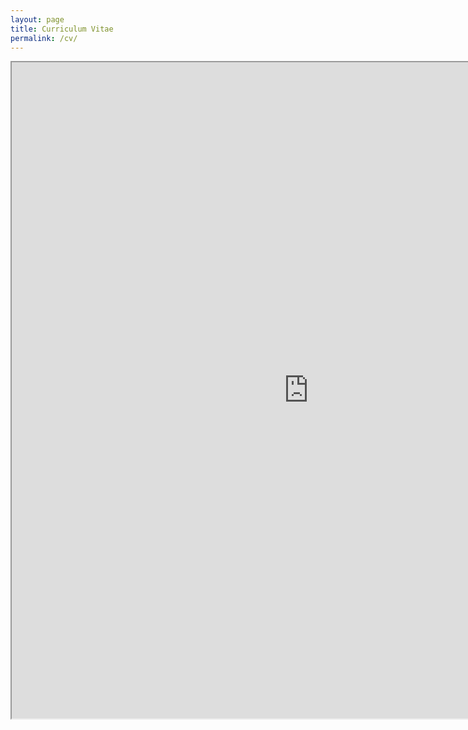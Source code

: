 ```yaml
---
layout: page
title: Curriculum Vitae
permalink: /cv/
---
```

<div align="center"><iframe src="https://docs.google.com/document/d/1vvQ0LZy2ZgGp4Zr_7OdtTrQ4NCVUUX5qgZn4KqM-Fa4/pub?embedded=true" width="950px" height="1050px" align="center"></iframe></div>
